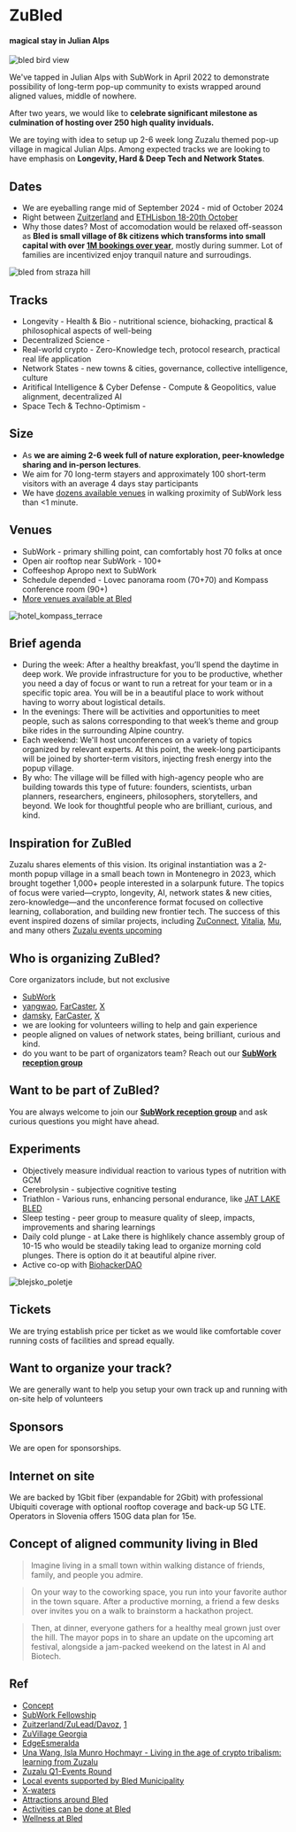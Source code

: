 # ZuBled
#### magical stay in Julian Alps

![bled bird view](./pics/bled_company_retreat.png.webp)

We've tapped in Julian Alps with SubWork in April 2022 to demonstrate possibility of long-term pop-up community to exists wrapped around aligned values, middle of nowhere. 

After two years, we would like to **celebrate significant milestone as culmination of hosting over 250 high quality inviduals.** 

We are toying with idea to setup up 2-6 week long Zuzalu themed pop-up village in magical Julian Alps. Among expected tracks we are looking to have emphasis on **Longevity, Hard & Deep Tech and Network States**.

Dates
---
- We are eyeballing range mid of September 2024 - mid of October 2024
- Right between [Zuitzerland](https://www.zuzalu.city/dashboard/eventview/about?event_space_id=58465703-768b-4138-92d5-1453416a901e) and [ETHLisbon 18-20th October](https://x.com/ETHLisbon/status/1760379799673946553)
- Why those dates? Most of accomodation would be relaxed off-seasson as **Bled is small village of 8k citizens which transforms into small capital with over [1M bookings over year](https://www.bled.si/en/information/business-pages/statistics/)**, mostly during summer. Lot of families are incentivized enjoy tranquil nature and surroudings. 

![bled from straza hill](./pics/bled_from_straza.png.webp)

Tracks
---
- Longevity - Health & Bio - nutritional science, biohacking, practical & philosophical aspects of well-being
- Decentralized Science - 
- Real-world crypto - Zero-Knowledge tech, protocol research, practical real life application
- Network States - new towns & cities, governance, collective intelligence, culture
- Aritifical Intelligence & Cyber Defense - Compute & Geopolitics, value alignment, decentralized AI
- Space Tech & Techno-Optimism - 

Size
---
- As **we are aiming 2-6 week full of nature exploration, peer-knowledge sharing and in-person lectures**. 
- We aim for 70 long-term stayers and approximately 100 short-term visitors with an average 4 days stay participants
- We have [dozens available venues](https://www.bled.si/en/meetings/meeting-planning/venues/) in walking proximity of SubWork less than <1 minute. 

Venues
---
- SubWork - primary shilling point, can comfortably host 70 folks at once
- Open air rooftop near SubWork - 100+
- Coffeeshop Apropo next to SubWork
- Schedule depended - Lovec panorama room (70+70) and Kompass conference room (90+)
- [More venues available at Bled](https://www.bled.si/en/meetings/meeting-planning/venues/)

![hotel_kompass_terrace](./pics/bled/Hotel-Kompas-Jost_Gantar-6_2.jpg)

Brief agenda
---
- During the week: After a healthy breakfast, you’ll spend the daytime in deep work. We provide infrastructure for you to be productive, whether you need a day of focus or want to run a retreat for your team or in a specific topic area. You will be in a beautiful place to work without having to worry about logistical details.
- In the evenings: There will be activities and opportunities to meet people, such as salons corresponding to that week’s theme and group bike rides in the surrounding Alpine country.
- Each weekend: We'll host unconferences on a variety of topics organized by relevant experts. At this point, the week-long participants will be joined by shorter-term visitors, injecting fresh energy into the popup village.
- By who: The village will be filled with high-agency people who are building towards this type of future: founders, scientists, urban planners, researchers, engineers, philosophers, storytellers, and beyond. We look for thoughtful people who are brilliant, curious, and kind.

Inspiration for ZuBled
---
Zuzalu shares elements of this vision. Its original instantiation was a 2-month popup village in a small beach town in Montenegro in 2023, which brought together 1,000+ people interested in a solarpunk future. The topics of focus were varied—crypto, longevity, AI, network states & new cities, zero-knowledge—and the unconference format focused on collective learning, collaboration, and building new frontier tech. The success of this event inspired dozens of similar projects, including [ZuConnect](https://www.zuzalu.city/), [Vitalia](https://vitalia.city/), [Mu](https://the-mu.xyz/), and many others [Zuzalu events upcoming](https://www.zuzalu.city/dashboard/home)

Who is organizing ZuBled?
---
Core organizators include, but not exclusive 
- [SubWork](https://warpcast.com/~/channel/subwork)
- [yangwao](https://t.me/yangwao), [FarCaster](https://warpcast.com/yangwao), [X](https://twitter.com/yangwao)
- [damsky](https://t.me/damskyftw), [FarCaster](https://warpcast.com/damsky), [X](https://x.com/damskyftw)
- we are looking for volunteers willing to help and gain experience
- people aligned on values of network states, being brilliant, curious and kind.
- do you want to be part of organizators team? Reach out our [**SubWork reception group**](https://t.me/+VoZsr7MEds84ZjQ0)

Want to be part of ZuBled?
---
You are always welcome to join our [**SubWork reception group**](https://t.me/+VoZsr7MEds84ZjQ0) and ask curious questions you might have ahead. 

Experiments
---
- Objectively measure individual reaction to various types of nutrition with GCM 
- Cerebrolysin - subjective cognitive testing
- Triathlon - Various runs, enhancing personal endurance, like [JAT LAKE BLED](https://trailrun.si/en/80km-en/)
- Sleep testing - peer group to measure quality of sleep, impacts, improvements and sharing learnings
- Daily cold plunge - at Lake there is highlikely chance assembly group of 10-15 who would be steadily taking lead to organize morning cold plunges. There is option do it at beautiful alpine river. 
- Active co-op with [BiohackerDAO](https://biohackerdao.com/)

![blejsko_poletje](./pics/bled/blejsko-poletje.jpg)

Tickets
---
We are trying establish price per ticket as we would like comfortable cover running costs of facilities and spread equally. 

Want to organize your track?
---
We are generally want to help you setup your own track up and running with on-site help of volunteers

Sponsors
---
We are open for sponsorships.

Internet on site
---
We are backed by 1Gbit fiber (expandable for 2Gbit) with professional Ubiquiti coverage with optional rooftop coverage and back-up 5G LTE. Operators in Slovenia offers 150G data plan for 15e. 


Concept of aligned community living in Bled
---
> Imagine living in a small town within walking distance of friends, family, and people you admire.

> On your way to the coworking space, you run into your favorite author in the town square. After a productive morning, a friend a few desks over invites you on a walk to brainstorm a hackathon project.

> Then, at dinner, everyone gathers for a healthy meal grown just over the hill. The mayor pops in to share an update on the upcoming art festival, alongside a jam-packed weekend on the latest in AI and Biotech.

Ref
---
- [Concept](https://x.com/devonzuegel/status/1538723835947589632)
- [SubWork Fellowship](./subwork-fellowship.md)
- [Zuitzerland/ZuLead/Davoz](https://www.daovoz.org/), [1](https://checker.gitcoin.co/public/project/show/zulead-by-daovoz)
- [ZuVillage Georgia](https://zuvillage-georgia.framer.website/)
- [EdgeEsmeralda](https://www.edgeesmeralda.com)
- [Una Wang, Isla Munro Hochmayr - Living in the age of crypto tribalism: learning from Zuzalu](https://www.youtube.com/watch?v=uKnYsPfV9Co)
- [Zuzalu Q1-Events Round](https://checker.gitcoin.co/public/round/XAvgyqJ2N/show) 
- [Local events supported by Bled Municipality](https://www.bled.si/en/events/?start=01.09.2024&end=31.10.2024&lng=eng)
- [X-waters](https://x-waters.com/events/slovenia/?lang=en)
- [Attractions around Bled](https://www.bled.si/en/what-to-see-do/attractions/)
- [Activities can be done at Bled](https://www.bled.si/en/what-to-see-do/activities/)
- [Wellness at Bled](https://www.bled.si/en/what-to-see-do/wellness/)
